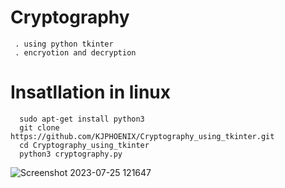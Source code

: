 # Cryptography
     . using python tkinter
     . encryotion and decryption

# Insatllation in linux 
      sudo apt-get install python3
      git clone https://github.com/KJPHOENIX/Cryptography_using_tkinter.git
      cd Cryptography_using_tkinter
      python3 cryptography.py

![Screenshot 2023-07-25 121647](https://github.com/KJPHOENIX/Cryptography_using_tkinter/assets/140408460/e6437730-d194-4edd-99b8-130374f62bfd)
